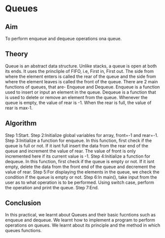 # Queues
## Aim
To perform enqueue and dequeue operations ona queue.
## Theory
Queue is an abstract data structure. Unlike stacks, a queue is open at both its ends. It uses the princliple of FIFO, i.e, First in, First out. The side from where the element enters is called the rear of the queue and the side from where the element leaves is called the front of the queue. There are 2 main functions of queues, that are- Enqueue and Dequeue. Enqueue is a function used to insert or input an element in the queue. Dequeue is a function that is used to delete or remove an element from the queue. Whenever the queue is empty, the value of rear is -1. When the rear is full, the value of rear is max-1. 
## Algorithm
Step 1:Start. 
Step 2:Initialize global variables for array, front=-1 and rear=-1. 
Step 3:Initialize a function for enqueue. In this function, first check if the queue is full or not. If it isnt full insert the data from the rear end of the queue and increment the value of rear. The value of front is only incremented here if its current value is -1. 
Step 4:Initialize a function for dequeue. In this function, first check if the queue is empty or not. If it isnt empty, delete the data from the front end of the queue and decrement the value of rear. 
Step 5:For displaying the elements in the queue, we check the condition if the queue is empty or not. 
Step 6:In main(), take input from the user as to what operation is to be performed. Using switch case, perform the operation and print the queue.
Step 7:End.
## Conclusion
In this practical, we learnt about Queues and their basic fucntions such as enqueue and dequeue. We learnt how to implement a program to perform operations on queues. We learnt about its principle and the method in which queues functions. 

